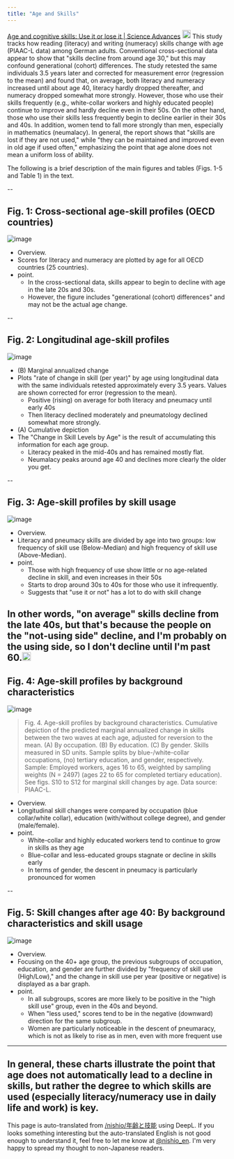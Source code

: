 ```yaml
---
title: "Age and Skills"
---
```


[Age and cognitive skills: Use it or lose it | Science Advances](https://www.science.org/doi/10.1126/sciadv.ads1560)
<img src='https://scrapbox.io/api/pages/nishio-en/o1 Pro/icon' alt='o1 Pro.icon' height="19.5"/>
This study tracks how reading (literacy) and writing (numeracy) skills change with age (PIAAC-L data) among German adults. Conventional cross-sectional data appear to show that "skills decline from around age 30," but this may confound generational (cohort) differences.
The study retested the same individuals 3.5 years later and corrected for measurement error (regression to the mean) and found that, on average, both literacy and numeracy increased until about age 40, literacy hardly dropped thereafter, and numeracy dropped somewhat more strongly.
However, those who use their skills frequently (e.g., white-collar workers and highly educated people) continue to improve and hardly decline even in their 50s. On the other hand, those who use their skills less frequently begin to decline earlier in their 30s and 40s. In addition, women tend to fall more strongly than men, especially in mathematics (neumalacy).
In general, the report shows that "skills are lost if they are not used," while "they can be maintained and improved even in old age if used often," emphasizing the point that age alone does not mean a uniform loss of ability.


The following is a brief description of the main figures and tables (Figs. 1-5 and Table 1) in the text.

--

## Fig. 1: Cross-sectional age-skill profiles (OECD countries)
![image](https://gyazo.com/3e0014e3070bc15b82a61bdefb45f328/thumb/1000)
- Overview.
- Scores for literacy and numeracy are plotted by age for all OECD countries (25 countries).
- point.
    - In the cross-sectional data, skills appear to begin to decline with age in the late 20s and 30s.
    - However, the figure includes "generational (cohort) differences" and may not be the actual age change.

--

## Fig. 2: Longitudinal age-skill profiles
![image](https://gyazo.com/ba398426593e1c96da153b3b5b938aa2/thumb/1000)
- (B) Marginal annualized change
- Plots "rate of change in skill (per year)" by age using longitudinal data with the same individuals retested approximately every 3.5 years. Values are shown corrected for error (regression to the mean).
    - Positive (rising) on average for both literacy and pneumacy until early 40s
    - Then literacy declined moderately and pneumatology declined somewhat more strongly.
- (A) Cumulative depiction
- The "Change in Skill Levels by Age" is the result of accumulating this information for each age group.
    - Literacy peaked in the mid-40s and has remained mostly flat.
    - Neumalacy peaks around age 40 and declines more clearly the older you get.

--

## Fig. 3: Age-skill profiles by skill usage
![image](https://gyazo.com/7ae03c5a0c022175658c1fae4644393a/thumb/1000)
- Overview.
- Literacy and pneumacy skills are divided by age into two groups: low frequency of skill use (Below-Median) and high frequency of skill use (Above-Median).
- point.
    - Those with high frequency of use show little or no age-related decline in skill, and even increases in their 50s
    - Starts to drop around 30s to 40s for those who use it infrequently.
    - Suggests that "use it or not" has a lot to do with skill change

In other words, "on average" skills decline from the late 40s, but that's because the people on the "not-using side" decline, and I'm probably on the using side, so I don't decline until I'm past 60.<img src='https://scrapbox.io/api/pages/nishio-en/nishio/icon' alt='nishio.icon' height="19.5"/>
--

## Fig. 4: Age-skill profiles by background characteristics
![image](https://gyazo.com/a8c73a85cc370aecfa65a03801067805/thumb/1000)
> Fig. 4. Age-skill profiles by background characteristics.
>  Cumulative depiction of the predicted marginal annualized change in skills between the two waves at each age, adjusted for reversion to the mean. (A) By occupation. (B) By education. (C) By gender. Skills measured in SD units. Sample splits by blue-/white-collar occupations, (no) tertiary education, and gender, respectively. Sample: Employed workers, ages 16 to 65, weighted by sampling weights (N = 2497) (ages 22 to 65 for completed tertiary education). See figs. S10 to S12 for marginal skill changes by age. Data source: PIAAC-L.
- Overview.
- Longitudinal skill changes were compared by occupation (blue collar/white collar), education (with/without college degree), and gender (male/female).
- point.
    - White-collar and highly educated workers tend to continue to grow in skills as they age
    - Blue-collar and less-educated groups stagnate or decline in skills early
    - In terms of gender, the descent in pneumacy is particularly pronounced for women

--

## Fig. 5: Skill changes after age 40: By background characteristics and skill usage
![image](https://gyazo.com/e73a08262268ee359c7f7b3992cc01af/thumb/1000)
- Overview.
- Focusing on the 40+ age group, the previous subgroups of occupation, education, and gender are further divided by "frequency of skill use (High/Low)," and the change in skill use per year (positive or negative) is displayed as a bar graph.
- point.
    - In all subgroups, scores are more likely to be positive in the "high skill use" group, even in the 40s and beyond.
    - When "less used," scores tend to be in the negative (downward) direction for the same subgroup.
    - Women are particularly noticeable in the descent of pneumaracy, which is not as likely to rise as in men, even with more frequent use
---
In general, these charts illustrate the point that age does not automatically lead to a decline in skills, but rather the degree to which skills are used (especially literacy/numeracy use in daily life and work) is key.
---
This page is auto-translated from [/nishio/年齢と技能](https://scrapbox.io/nishio/年齢と技能) using DeepL. If you looks something interesting but the auto-translated English is not good enough to understand it, feel free to let me know at [@nishio_en](https://twitter.com/nishio_en). I'm very happy to spread my thought to non-Japanese readers.